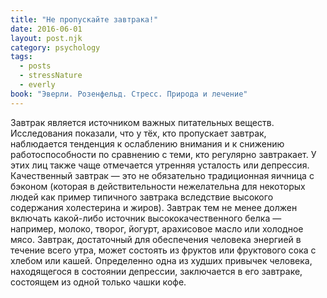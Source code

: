 ```yaml
---
title: "Не пропускайте завтрака!"
date: 2016-06-01
layout: post.njk
category: psychology
tags:
  - posts
  - stressNature
  - everly
book: "Эверли. Розенфельд. Стресс. Природа и лечение"
---
```


Завтрак является источником важных питательных веществ. Исследования показали, что у тёх, кто пропускает завтрак, наблюдается тенденция к ослаблению внимания и к снижению работоспособности по сравнению с теми, кто регулярно завтракает. У этих лиц также чаще отмечается утренняя усталость или депрессия. Качественный завтрак — это не обязательно традиционная яичница с бэконом (которая в действительности нежелательна для некоторых людей как пример типичного завтрака вследствие высокого содержания холестерина и жиров). Завтрак тем не менее должен включать какой-либо источник высококачественного белка — например, молоко, творог, йогурт, арахисовое масло или холодное мясо. Завтрак, достаточный для обеспечения человека энергией в течение всего утра, может состоять из фруктов или фруктового сока с хлебом или кашей. Определенно одна из худших привычек человека, находящегося в состоянии депрессии, заключается в его завтраке, состоящем из одной только чашки кофе.
